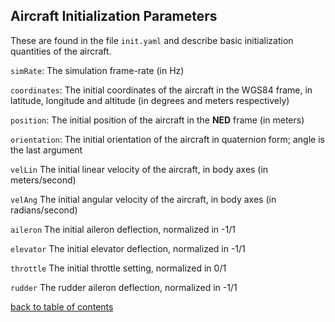 ## Aircraft Initialization Parameters

These are found in the file `init.yaml` and describe basic initialization quantities of the aircraft.


`simRate`: The simulation frame-rate (in Hz)

`coordinates`: The initial coordinates of the aircraft in the WGS84 frame, in latitude, longitude and altitude (in degrees and meters respectively)

`position`: The initial position of the aircraft in the **NED** frame (in meters)

`orientation`: The initial orientation of the aircraft in quaternion form; angle is the last argument

`velLin` The initial linear velocity of the aircraft, in body axes (in meters/second)

`velAng` The initial angular velocity of the aircraft, in body axes (in radians/second)

`aileron` The initial aileron deflection, normalized in -1/1

`elevator` The initial elevator deflection, normalized in -1/1

`throttle` The initial throttle setting, normalized in 0/1

`rudder` The rudder aileron deflection, normalized in -1/1

[back to table of contents](../../../README.md)